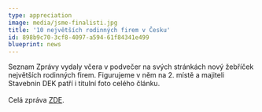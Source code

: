 ```yaml
---
type: appreciation
image: media/jsme-finalisti.jpg
title: '10 největších rodinných firem v Česku'
id: 898b9c70-3cf8-4097-a594-61f84341e499
blueprint: news
---
```

<p>Seznam Zprávy vydaly včera v podvečer na svých stránkách nový žebříček největších rodinných firem. Figurujeme v něm na 2. místě a majiteli Stavebnin DEK patří i titulní foto celého článku.<br><br>Celá zpráva <a href="https://www.seznamzpravy.cz/clanek/novy-zebricek-10-nejvetsich-rodinnych-firem-v-cesku-106829">ZDE</a>.
</p>
